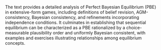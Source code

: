 The text provides a detailed analysis of Perfect Bayesian Equilibrium (PBE) in extensive-form games, including definitions of belief revision, AGM-consistency, Bayesian consistency, and refinements incorporating independence conditions. It culminates in establishing that sequential equilibrium can be characterized as a PBE rationalized by a choice-measurable plausibility order and uniformly Bayesian consistent, with examples and exercises illustrating relationships among equilibrium concepts.
